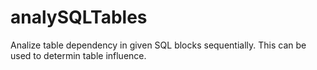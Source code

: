 analySQLTables
==============

Analize table dependency in given SQL blocks sequentially.
This can be used to determin table influence.

